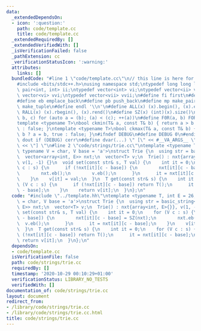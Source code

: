 ```yaml
---
data:
  _extendedDependsOn:
  - icon: ':question:'
    path: code/template.cc
    title: code/template.cc
  _extendedRequiredBy: []
  _extendedVerifiedWith: []
  _isVerificationFailed: false
  _pathExtension: cc
  _verificationStatusIcon: ':warning:'
  attributes:
    links: []
  bundledCode: "#line 1 \"code/template.cc\"\n// this line is here for a reason\n\
    #include <bits/stdc++.h>\nusing namespace std;\ntypedef long long ll;\ntypedef\
    \ pair<int, int> ii;\ntypedef vector<int> vi;\ntypedef vector<ii> vii;\ntypedef\
    \ vector<vi> vvi;\ntypedef vector<vii> vvii;\n#define fi first\n#define se second\n\
    #define eb emplace_back\n#define pb push_back\n#define mp make_pair\n#define mt\
    \ make_tuple\n#define endl '\\n'\n#define ALL(x) (x).begin(), (x).end()\n#define\
    \ RALL(x) (x).rbegin(), (x).rend()\n#define SZ(x) (int)(x).size()\n#define FOR(a,\
    \ b, c) for (auto a = (b); (a) < (c); ++(a))\n#define F0R(a, b) FOR (a, 0, (b))\n\
    template <typename T>\nbool ckmin(T& a, const T& b) { return a > b ? a = b, true\
    \ : false; }\ntemplate <typename T>\nbool ckmax(T& a, const T& b) { return a <\
    \ b ? a = b, true : false; }\n#ifndef DEBUG\n#define DEBUG 0\n#endif\n#define\
    \ dout if (DEBUG) cerr\n#define dvar(...) \" [\" << #__VA_ARGS__ \": \" << (__VA_ARGS__)\
    \ << \"] \"\n#line 2 \"code/strings/trie.cc\"\ntemplate <typename T, int E = 26,\
    \ typename V = char, V base = 'a'>\nstruct Trie {\n  using str = basic_string<V>;\n\
    \  vector<array<int, E>> nxt;\n  vector<T> v;\n  Trie() : nxt{array<int, E>{}},\
    \ v(1, -1) {}\n  void set(const str& s, T val) {\n    int it = 0;\n    for (V\
    \ c : s) {\n      if (!nxt[it][c - base]) {\n        nxt[it][c - base] = SZ(nxt);\n\
    \        nxt.eb();\n        v.eb();\n      }\n      it = nxt[it][c - base];\n\
    \    }\n    v[it] = val;\n  }\n  T get(const str& s) {\n    int it = 0;\n    for\
    \ (V c : s) {\n      if (!nxt[it][c - base]) return T();\n      it = nxt[it][c\
    \ - base];\n    }\n    return v[it];\n  }\n};\n"
  code: "#include \"../template.hh\"\ntemplate <typename T, int E = 26, typename V\
    \ = char, V base = 'a'>\nstruct Trie {\n  using str = basic_string<V>;\n  vector<array<int,\
    \ E>> nxt;\n  vector<T> v;\n  Trie() : nxt{array<int, E>{}}, v(1, -1) {}\n  void\
    \ set(const str& s, T val) {\n    int it = 0;\n    for (V c : s) {\n      if (!nxt[it][c\
    \ - base]) {\n        nxt[it][c - base] = SZ(nxt);\n        nxt.eb();\n      \
    \  v.eb();\n      }\n      it = nxt[it][c - base];\n    }\n    v[it] = val;\n\
    \  }\n  T get(const str& s) {\n    int it = 0;\n    for (V c : s) {\n      if\
    \ (!nxt[it][c - base]) return T();\n      it = nxt[it][c - base];\n    }\n   \
    \ return v[it];\n  }\n};\n"
  dependsOn:
  - code/template.cc
  isVerificationFile: false
  path: code/strings/trie.cc
  requiredBy: []
  timestamp: '2020-10-29 00:10:29+01:00'
  verificationStatus: LIBRARY_NO_TESTS
  verifiedWith: []
documentation_of: code/strings/trie.cc
layout: document
redirect_from:
- /library/code/strings/trie.cc
- /library/code/strings/trie.cc.html
title: code/strings/trie.cc
---
```

